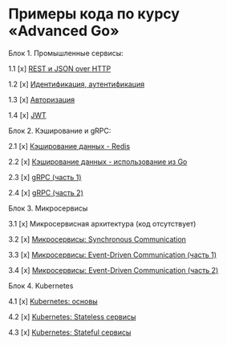 # Примеры кода по курсу «Advanced Go»

Блок 1. Промышленные сервисы:

1.1 [x] [REST и JSON over HTTP](01_rest)

1.2 [x] [Идентификация, аутентификация](02_auth)

1.3 [x] [Авторизация](03_auth)

1.4 [x] [JWT](04_jwt)

Блок 2. Кэширование и gRPC:

2.1 [x] [Кэширование данных - Redis](05_redis)

2.2 [x] [Кэширование данных - использование из Go](06_goredis)

2.3 [x] [gRPC (часть 1)](07_grpc)

2.4 [x] [gRPC (часть 2)](08_grpc)

Блок 3. Микросервисы

3.1 [x] Микросервисная архитектура (код отсутствует)

3.2 [x] [Микросервисы: Synchronous Communication](10_micro)

3.3 [x] [Микросервисы: Event-Driven Communication (часть 1)](11_kafka)

3.4 [x] [Микросервисы: Event-Driven Communication (часть 2)](12_gokafka)

Блок 4. Kubernetes

4.1 [x] [Kubernetes: основы](13_kube)

4.2 [x] [Kubernetes: Stateless сервисы](14_kube)

4.3 [x] [Kubernetes: Stateful сервисы](15_kube)
